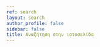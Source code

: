 ```yaml
---
ref: search
layout: search
author_profile: false
sidebar: false
title: Αναζήτηση στην ιστοσελίδα
---
```

